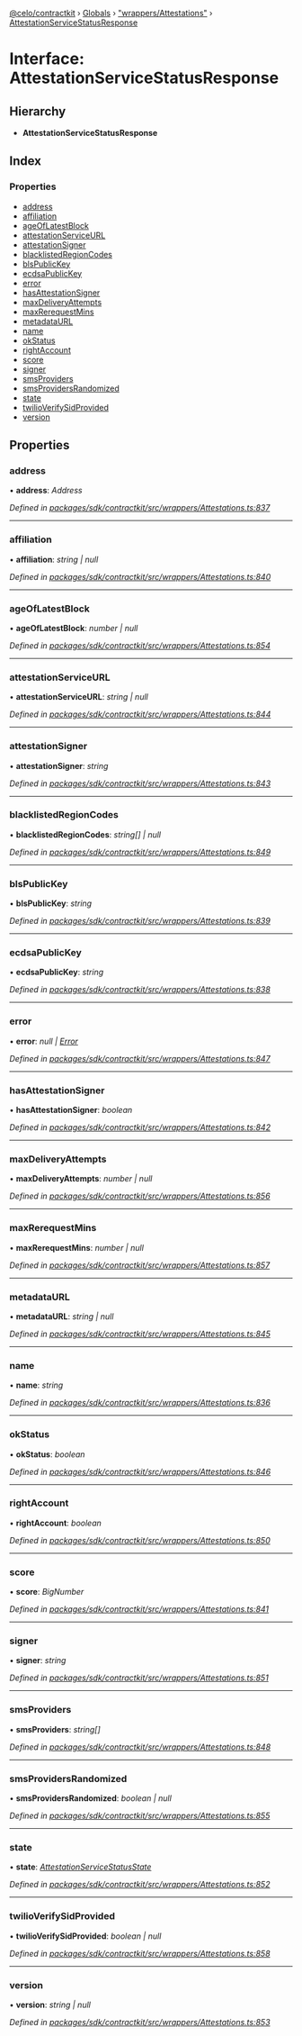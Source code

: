 [@celo/contractkit](../README.md) › [Globals](../globals.md) › ["wrappers/Attestations"](../modules/_wrappers_attestations_.md) › [AttestationServiceStatusResponse](_wrappers_attestations_.attestationservicestatusresponse.md)

# Interface: AttestationServiceStatusResponse

## Hierarchy

* **AttestationServiceStatusResponse**

## Index

### Properties

* [address](_wrappers_attestations_.attestationservicestatusresponse.md#address)
* [affiliation](_wrappers_attestations_.attestationservicestatusresponse.md#affiliation)
* [ageOfLatestBlock](_wrappers_attestations_.attestationservicestatusresponse.md#ageoflatestblock)
* [attestationServiceURL](_wrappers_attestations_.attestationservicestatusresponse.md#attestationserviceurl)
* [attestationSigner](_wrappers_attestations_.attestationservicestatusresponse.md#attestationsigner)
* [blacklistedRegionCodes](_wrappers_attestations_.attestationservicestatusresponse.md#blacklistedregioncodes)
* [blsPublicKey](_wrappers_attestations_.attestationservicestatusresponse.md#blspublickey)
* [ecdsaPublicKey](_wrappers_attestations_.attestationservicestatusresponse.md#ecdsapublickey)
* [error](_wrappers_attestations_.attestationservicestatusresponse.md#error)
* [hasAttestationSigner](_wrappers_attestations_.attestationservicestatusresponse.md#hasattestationsigner)
* [maxDeliveryAttempts](_wrappers_attestations_.attestationservicestatusresponse.md#maxdeliveryattempts)
* [maxRerequestMins](_wrappers_attestations_.attestationservicestatusresponse.md#maxrerequestmins)
* [metadataURL](_wrappers_attestations_.attestationservicestatusresponse.md#metadataurl)
* [name](_wrappers_attestations_.attestationservicestatusresponse.md#name)
* [okStatus](_wrappers_attestations_.attestationservicestatusresponse.md#okstatus)
* [rightAccount](_wrappers_attestations_.attestationservicestatusresponse.md#rightaccount)
* [score](_wrappers_attestations_.attestationservicestatusresponse.md#score)
* [signer](_wrappers_attestations_.attestationservicestatusresponse.md#signer)
* [smsProviders](_wrappers_attestations_.attestationservicestatusresponse.md#smsproviders)
* [smsProvidersRandomized](_wrappers_attestations_.attestationservicestatusresponse.md#smsprovidersrandomized)
* [state](_wrappers_attestations_.attestationservicestatusresponse.md#state)
* [twilioVerifySidProvided](_wrappers_attestations_.attestationservicestatusresponse.md#twilioverifysidprovided)
* [version](_wrappers_attestations_.attestationservicestatusresponse.md#version)

## Properties

###  address

• **address**: *Address*

*Defined in [packages/sdk/contractkit/src/wrappers/Attestations.ts:837](https://github.com/celo-org/celo-monorepo/blob/contractkit-v1.2.2/packages/sdk/contractkit/src/wrappers/Attestations.ts#L837)*

___

###  affiliation

• **affiliation**: *string | null*

*Defined in [packages/sdk/contractkit/src/wrappers/Attestations.ts:840](https://github.com/celo-org/celo-monorepo/blob/contractkit-v1.2.2/packages/sdk/contractkit/src/wrappers/Attestations.ts#L840)*

___

###  ageOfLatestBlock

• **ageOfLatestBlock**: *number | null*

*Defined in [packages/sdk/contractkit/src/wrappers/Attestations.ts:854](https://github.com/celo-org/celo-monorepo/blob/contractkit-v1.2.2/packages/sdk/contractkit/src/wrappers/Attestations.ts#L854)*

___

###  attestationServiceURL

• **attestationServiceURL**: *string | null*

*Defined in [packages/sdk/contractkit/src/wrappers/Attestations.ts:844](https://github.com/celo-org/celo-monorepo/blob/contractkit-v1.2.2/packages/sdk/contractkit/src/wrappers/Attestations.ts#L844)*

___

###  attestationSigner

• **attestationSigner**: *string*

*Defined in [packages/sdk/contractkit/src/wrappers/Attestations.ts:843](https://github.com/celo-org/celo-monorepo/blob/contractkit-v1.2.2/packages/sdk/contractkit/src/wrappers/Attestations.ts#L843)*

___

###  blacklistedRegionCodes

• **blacklistedRegionCodes**: *string[] | null*

*Defined in [packages/sdk/contractkit/src/wrappers/Attestations.ts:849](https://github.com/celo-org/celo-monorepo/blob/contractkit-v1.2.2/packages/sdk/contractkit/src/wrappers/Attestations.ts#L849)*

___

###  blsPublicKey

• **blsPublicKey**: *string*

*Defined in [packages/sdk/contractkit/src/wrappers/Attestations.ts:839](https://github.com/celo-org/celo-monorepo/blob/contractkit-v1.2.2/packages/sdk/contractkit/src/wrappers/Attestations.ts#L839)*

___

###  ecdsaPublicKey

• **ecdsaPublicKey**: *string*

*Defined in [packages/sdk/contractkit/src/wrappers/Attestations.ts:838](https://github.com/celo-org/celo-monorepo/blob/contractkit-v1.2.2/packages/sdk/contractkit/src/wrappers/Attestations.ts#L838)*

___

###  error

• **error**: *null | [Error](../classes/_address_registry_.unregisterederror.md#static-error)*

*Defined in [packages/sdk/contractkit/src/wrappers/Attestations.ts:847](https://github.com/celo-org/celo-monorepo/blob/contractkit-v1.2.2/packages/sdk/contractkit/src/wrappers/Attestations.ts#L847)*

___

###  hasAttestationSigner

• **hasAttestationSigner**: *boolean*

*Defined in [packages/sdk/contractkit/src/wrappers/Attestations.ts:842](https://github.com/celo-org/celo-monorepo/blob/contractkit-v1.2.2/packages/sdk/contractkit/src/wrappers/Attestations.ts#L842)*

___

###  maxDeliveryAttempts

• **maxDeliveryAttempts**: *number | null*

*Defined in [packages/sdk/contractkit/src/wrappers/Attestations.ts:856](https://github.com/celo-org/celo-monorepo/blob/contractkit-v1.2.2/packages/sdk/contractkit/src/wrappers/Attestations.ts#L856)*

___

###  maxRerequestMins

• **maxRerequestMins**: *number | null*

*Defined in [packages/sdk/contractkit/src/wrappers/Attestations.ts:857](https://github.com/celo-org/celo-monorepo/blob/contractkit-v1.2.2/packages/sdk/contractkit/src/wrappers/Attestations.ts#L857)*

___

###  metadataURL

• **metadataURL**: *string | null*

*Defined in [packages/sdk/contractkit/src/wrappers/Attestations.ts:845](https://github.com/celo-org/celo-monorepo/blob/contractkit-v1.2.2/packages/sdk/contractkit/src/wrappers/Attestations.ts#L845)*

___

###  name

• **name**: *string*

*Defined in [packages/sdk/contractkit/src/wrappers/Attestations.ts:836](https://github.com/celo-org/celo-monorepo/blob/contractkit-v1.2.2/packages/sdk/contractkit/src/wrappers/Attestations.ts#L836)*

___

###  okStatus

• **okStatus**: *boolean*

*Defined in [packages/sdk/contractkit/src/wrappers/Attestations.ts:846](https://github.com/celo-org/celo-monorepo/blob/contractkit-v1.2.2/packages/sdk/contractkit/src/wrappers/Attestations.ts#L846)*

___

###  rightAccount

• **rightAccount**: *boolean*

*Defined in [packages/sdk/contractkit/src/wrappers/Attestations.ts:850](https://github.com/celo-org/celo-monorepo/blob/contractkit-v1.2.2/packages/sdk/contractkit/src/wrappers/Attestations.ts#L850)*

___

###  score

• **score**: *BigNumber*

*Defined in [packages/sdk/contractkit/src/wrappers/Attestations.ts:841](https://github.com/celo-org/celo-monorepo/blob/contractkit-v1.2.2/packages/sdk/contractkit/src/wrappers/Attestations.ts#L841)*

___

###  signer

• **signer**: *string*

*Defined in [packages/sdk/contractkit/src/wrappers/Attestations.ts:851](https://github.com/celo-org/celo-monorepo/blob/contractkit-v1.2.2/packages/sdk/contractkit/src/wrappers/Attestations.ts#L851)*

___

###  smsProviders

• **smsProviders**: *string[]*

*Defined in [packages/sdk/contractkit/src/wrappers/Attestations.ts:848](https://github.com/celo-org/celo-monorepo/blob/contractkit-v1.2.2/packages/sdk/contractkit/src/wrappers/Attestations.ts#L848)*

___

###  smsProvidersRandomized

• **smsProvidersRandomized**: *boolean | null*

*Defined in [packages/sdk/contractkit/src/wrappers/Attestations.ts:855](https://github.com/celo-org/celo-monorepo/blob/contractkit-v1.2.2/packages/sdk/contractkit/src/wrappers/Attestations.ts#L855)*

___

###  state

• **state**: *[AttestationServiceStatusState](../enums/_wrappers_attestations_.attestationservicestatusstate.md)*

*Defined in [packages/sdk/contractkit/src/wrappers/Attestations.ts:852](https://github.com/celo-org/celo-monorepo/blob/contractkit-v1.2.2/packages/sdk/contractkit/src/wrappers/Attestations.ts#L852)*

___

###  twilioVerifySidProvided

• **twilioVerifySidProvided**: *boolean | null*

*Defined in [packages/sdk/contractkit/src/wrappers/Attestations.ts:858](https://github.com/celo-org/celo-monorepo/blob/contractkit-v1.2.2/packages/sdk/contractkit/src/wrappers/Attestations.ts#L858)*

___

###  version

• **version**: *string | null*

*Defined in [packages/sdk/contractkit/src/wrappers/Attestations.ts:853](https://github.com/celo-org/celo-monorepo/blob/contractkit-v1.2.2/packages/sdk/contractkit/src/wrappers/Attestations.ts#L853)*
